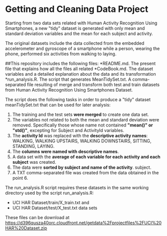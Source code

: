 Getting and Cleaning Data Project
====

Starting from two data sets related with Human Activity Recognition Using Smartphones, a new "tidy" dataset is generated with only mean and standard deviation variables and the mean for each subject and activity. 

The original datasets include the data collected from the embedded accelerometer and gyroscope of a smartphone while a person, wearing the phone, performed six activities from walking to laying.

##This repository includes the following files:
*README.md. The present file that explains how all the files all related
*CodeBook.md. The dataset variables and a detailed explanation about the data and its transformation
*run\_analysis.R. The script that generates MeanTidySet.txt. A comma-separated file resulting of merge and transform both test and train datasets from Human Activity Recognition Using Smartphones Dataset.

The script does the following tasks in order to produce a "tidy" dataset meanTidySet.txt 
that can be used for later analysis:

1. The training and the test sets __were merged__ to create one data set.
2. The variables not related to both the mean and standard deviation were removed. Specifically those whose name not contained __"mean()" or "std()"__, excepting for Subject and ActivityId variables.
3. The __activity Id__ was replaced with the __descriptive activity names__: WALKING, WALKING UPSTAIRS, WALKING DOWNSTAIRS, SITTING, STANDING, LAYING.
4. The __columns were named with descriptive names__.
5. A data set with the __average of each variable for each activity and each subject__ was created.
6. The data were __sorted by subject and name of the activity__. subject.
7. A TXT comma-separated file was created from the data obtained in the point 6. 

The run\_analysis.R script requires these datasets in the same working directory used by the script run\_analysis.R:
* UCI HAR Dataset/train/X_train.txt and 
* UCI HAR Dataset/test/X_test.txt data sets 

These files can be download at 
         https://d396qusza40orc.cloudfront.net/getdata%2Fprojectfiles%2FUCI%20HAR%20Dataset.zip 

